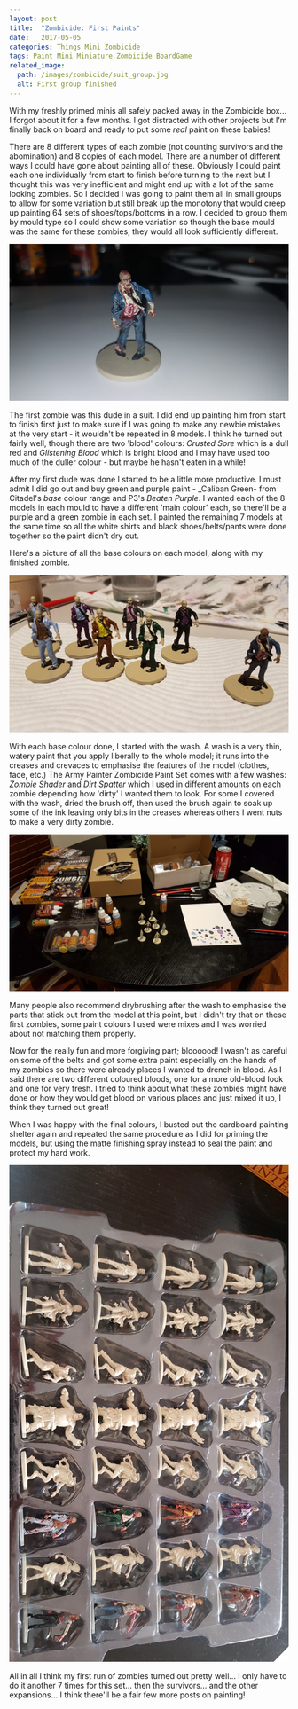 ```yaml
---
layout: post
title:  "Zombicide: First Paints"
date:   2017-05-05
categories: Things Mini Zombicide
tags: Paint Mini Miniature Zombicide BoardGame
related_image: 
  path: /images/zombicide/suit_group.jpg
  alt: First group finished
---
```


With my freshly primed minis all safely packed away in the Zombicide box... I forgot about it for a few months. I got distracted with other projects but I'm finally back on board and ready to put some _real_ paint on these babies!

<!--more-->
 
There are 8 different types of each zombie (not counting survivors and the abomination) and 8 copies of each model. There are a number of different ways I could have gone about painting all of these. Obviously I could paint each one individually from start to finish before turning to the next but I thought this was very inefficient and might end up with a lot of the same looking zombies. So I decided I was going to paint them all in small groups to allow for some variation but still break up the monotony that would creep up painting 64 sets of shoes/tops/bottoms in a row. I decided to group them by mould type so I could show some variation so though the base mould was the same for these zombies, they would all look sufficiently different.

![First finished mini](/images/zombicide/first_finished1.jpg)
 
The first zombie was this dude in a suit. I did end up painting him from start to finish first just to make sure if I was going to make any newbie mistakes at the very start - it wouldn't be repeated in 8 models. I think he turned out fairly well, though there are two 'blood' colours: _Crusted Sore_ which is a dull red and _Glistening Blood_ which is bright blood and I may have used too much of the duller colour - but maybe he hasn't eaten in a while!
 
After my first dude was done I started to be a little more productive. I must admit I did go out and buy green and purple paint - _Caliban Green-  from Citadel's _base_ colour range and P3's _Beaten Purple_. I wanted each of the 8 models in each mould to have a different 'main colour' each, so there'll be a purple and a green zombie in each set. I painted the remaining 7 models at the same time so all the white shirts and black shoes/belts/pants were done together so the paint didn't dry out.
 
Here's a picture of all the base colours on each model, along with my finished zombie.

![First group finished](/images/zombicide/suit_group02.jpg)
 
With each base colour done, I started with the wash. A wash is a very thin, watery paint that you apply liberally to the whole model; it runs into the creases and crevaces to emphasise the features of the model (clothes, face, etc.) The Army Painter Zombicide Paint Set comes with a few washes: _Zombie Shader_ and _Dirt Spatter_ which I used in different amounts on each zombie depending how 'dirty' I wanted them to look. For some I covered with the wash, dried the brush off, then used the brush again to soak up some of the ink leaving only bits in the creases whereas others I went nuts to make a very dirty zombie.

![First group finished](/images/zombicide/setup1.jpg)
 
Many people also recommend drybrushing after the wash to emphasise the parts that stick out from the model at this point, but I didn't try that on these first zombies, some paint colours I used were mixes and I was worried about not matching them properly.
 
Now for the really fun and more forgiving part; bloooood! I wasn't as careful on some of the belts and got some extra paint especially on the hands of my zombies so there were already places I wanted to drench in blood. As I said there are two different coloured bloods, one for a more old-blood look and one for very fresh. I tried to think about what these zombies might have done or how they would get blood on various places and just mixed it up, I think they turned out great!
 
When I was happy with the final colours, I busted out the cardboard painting shelter again and repeated the same procedure as I did for priming the models, but using the matte finishing spray instead to seal the paint and protect my hard work.

![First group finished](/images/zombicide/in_box01.jpg)
 
All in all I think my first run of zombies turned out pretty well... I only have to do it another 7 times for this set... then the survivors... and the other expansions... I think there'll be a fair few more posts on painting!